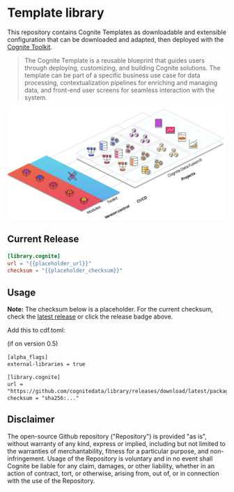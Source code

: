 # Template library

This repository contains Cognite Templates as downloadable and extensible
configuration that can be downloaded and adapted, then deployed with the
[Cognite Toolkit](https://docs.cognite.com/cdf/deploy/cdf_toolkit/).

> The Cognite Template is a reusable blueprint that guides users through
> deploying, customizing, and building Cognite solutions. The template can be
> part of a specific business use case for data processing, contextualization
> pipelines for enriching and managing data, and front-end user screens for
> seamless interaction with the system.

![Cognite Toolkit Template Modules](templates.png)

## Current Release


```toml
[library.cognite]
url = "{{placeholder_url}}"
checksum = "{{placeholder_checksum}}"
```

## Usage

**Note:** The checksum below is a placeholder. For the current checksum, check the [latest release](https://github.com/cognitedata/library/releases/latest) or click the release badge above.

Add this to cdf.toml:

(if on version 0.5)
```
[alpha_flags] 
external-libraries = true
```

```
[library.cognite]
url = "https://github.com/cognitedata/library/releases/download/latest/packages.zip"
checksum = "sha256:..."
```
## Disclaimer

The open-source Github repository ("Repository") is provided "as is", without
warranty of any kind, express or implied, including but not limited to the
warranties of merchantability, fitness for a particular purpose, and
non-infringement. Usage of the Repository is voluntary and in no event shall
Cognite be liable for any claim, damages, or other liability, whether in an
action of contract, tort, or otherwise, arising from, out of, or in connection
with the use of the Repository.